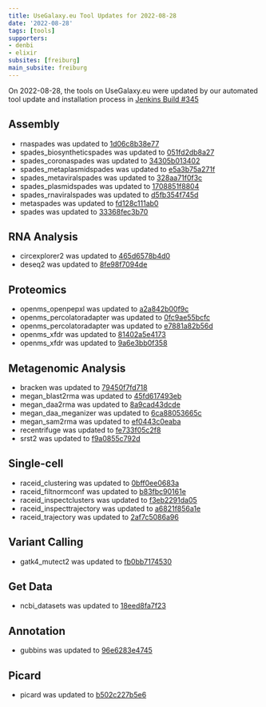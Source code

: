 ```yaml
---
title: UseGalaxy.eu Tool Updates for 2022-08-28
date: '2022-08-28'
tags: [tools]
supporters:
- denbi
- elixir
subsites: [freiburg]
main_subsite: freiburg
---
```


On 2022-08-28, the tools on UseGalaxy.eu were updated by our automated tool update and installation process in [Jenkins Build #345](https://build.galaxyproject.eu/job/usegalaxy-eu/job/install-tools/#345/)


## Assembly

- rnaspades was updated to [1d06c8b38e77](https://toolshed.g2.bx.psu.edu/view/iuc/rnaspades/1d06c8b38e77)
- spades_biosyntheticspades was updated to [051fd2db8a27](https://toolshed.g2.bx.psu.edu/view/iuc/spades_biosyntheticspades/051fd2db8a27)
- spades_coronaspades was updated to [34305b013402](https://toolshed.g2.bx.psu.edu/view/iuc/spades_coronaspades/34305b013402)
- spades_metaplasmidspades was updated to [e5a3b75a271f](https://toolshed.g2.bx.psu.edu/view/iuc/spades_metaplasmidspades/e5a3b75a271f)
- spades_metaviralspades was updated to [328aa71f0f3c](https://toolshed.g2.bx.psu.edu/view/iuc/spades_metaviralspades/328aa71f0f3c)
- spades_plasmidspades was updated to [1708851f8804](https://toolshed.g2.bx.psu.edu/view/iuc/spades_plasmidspades/1708851f8804)
- spades_rnaviralspades was updated to [d5fb354f745d](https://toolshed.g2.bx.psu.edu/view/iuc/spades_rnaviralspades/d5fb354f745d)
- metaspades was updated to [fd128c111ab0](https://toolshed.g2.bx.psu.edu/view/nml/metaspades/fd128c111ab0)
- spades was updated to [33368fec3b70](https://toolshed.g2.bx.psu.edu/view/nml/spades/33368fec3b70)

## RNA Analysis

- circexplorer2 was updated to [465d6578b4d0](https://toolshed.g2.bx.psu.edu/view/iuc/circexplorer2/465d6578b4d0)
- deseq2 was updated to [8fe98f7094de](https://toolshed.g2.bx.psu.edu/view/iuc/deseq2/8fe98f7094de)

## Proteomics

- openms_openpepxl was updated to [a2a842b00f9c](https://toolshed.g2.bx.psu.edu/view/galaxyp/openms_openpepxl/a2a842b00f9c)
- openms_percolatoradapter was updated to [0fc9ae55bcfc](https://toolshed.g2.bx.psu.edu/view/galaxyp/openms_percolatoradapter/0fc9ae55bcfc)
- openms_percolatoradapter was updated to [e7881a82b56d](https://toolshed.g2.bx.psu.edu/view/galaxyp/openms_percolatoradapter/e7881a82b56d)
- openms_xfdr was updated to [81402a5e4173](https://toolshed.g2.bx.psu.edu/view/galaxyp/openms_xfdr/81402a5e4173)
- openms_xfdr was updated to [9a6e3bb0f358](https://toolshed.g2.bx.psu.edu/view/galaxyp/openms_xfdr/9a6e3bb0f358)

## Metagenomic Analysis

- bracken was updated to [79450f7fd718](https://toolshed.g2.bx.psu.edu/view/iuc/bracken/79450f7fd718)
- megan_blast2rma was updated to [45fd617493eb](https://toolshed.g2.bx.psu.edu/view/iuc/megan_blast2rma/45fd617493eb)
- megan_daa2rma was updated to [8a9cad43dcde](https://toolshed.g2.bx.psu.edu/view/iuc/megan_daa2rma/8a9cad43dcde)
- megan_daa_meganizer was updated to [6ca88053665c](https://toolshed.g2.bx.psu.edu/view/iuc/megan_daa_meganizer/6ca88053665c)
- megan_sam2rma was updated to [ef0443c0eaba](https://toolshed.g2.bx.psu.edu/view/iuc/megan_sam2rma/ef0443c0eaba)
- recentrifuge was updated to [fe733f05c2f8](https://toolshed.g2.bx.psu.edu/view/iuc/recentrifuge/fe733f05c2f8)
- srst2 was updated to [f9a0855c792d](https://toolshed.g2.bx.psu.edu/view/iuc/srst2/f9a0855c792d)

## Single-cell

- raceid_clustering was updated to [0bff0ee0683a](https://toolshed.g2.bx.psu.edu/view/iuc/raceid_clustering/0bff0ee0683a)
- raceid_filtnormconf was updated to [b83fbc90161e](https://toolshed.g2.bx.psu.edu/view/iuc/raceid_filtnormconf/b83fbc90161e)
- raceid_inspectclusters was updated to [f3eb2291da05](https://toolshed.g2.bx.psu.edu/view/iuc/raceid_inspectclusters/f3eb2291da05)
- raceid_inspecttrajectory was updated to [a6821f856a1e](https://toolshed.g2.bx.psu.edu/view/iuc/raceid_inspecttrajectory/a6821f856a1e)
- raceid_trajectory was updated to [2af7c5086a96](https://toolshed.g2.bx.psu.edu/view/iuc/raceid_trajectory/2af7c5086a96)

## Variant Calling

- gatk4_mutect2 was updated to [fb0bb7174530](https://toolshed.g2.bx.psu.edu/view/iuc/gatk4_mutect2/fb0bb7174530)

## Get Data

- ncbi_datasets was updated to [18eed8fa7f23](https://toolshed.g2.bx.psu.edu/view/iuc/ncbi_datasets/18eed8fa7f23)

## Annotation

- gubbins was updated to [96e6283e4745](https://toolshed.g2.bx.psu.edu/view/iuc/gubbins/96e6283e4745)

## Picard

- picard was updated to [b502c227b5e6](https://toolshed.g2.bx.psu.edu/view/devteam/picard/b502c227b5e6)


